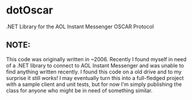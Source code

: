 # dotOscar
.NET Library for the AOL Instant Messenger OSCAR Protocol

## NOTE:

This code was originally written in ~2006. Recently I found myself in need of a .NET library to connect to AOL Instant Messenger and was unable to find anything written recently. I found this code on a old drive and to my surprise it still works! I may eventually turn this into a full-fledged project with a sample client and unit tests, but for now I'm simply publishing the class for anyone who might be in need of something similar.
